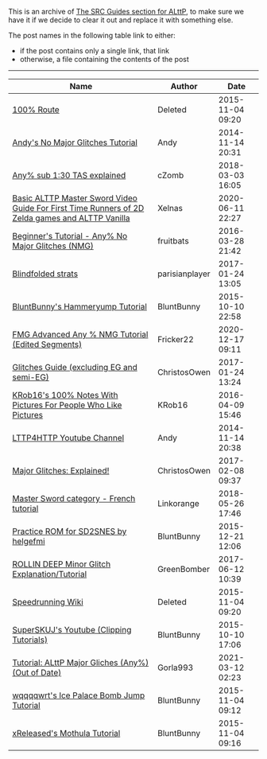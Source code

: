 This is an archive of [The SRC Guides section for ALttP](https://www.speedrun.com/alttp/guides), to make sure we have it if we decide to clear it out and replace it with something else.

The post names in the following table link to either:

* if the post contains only a single link, that link
* otherwise, a file containing the contents of the post

---

| Name | Author | Date |
| ---- | ------ | ---- |
| [100% Route](http://pastebin.com/G27ZkTmS) | Deleted | 2015-11-04 09:20 |
| [Andy's No Major Glitches Tutorial](andy_nmg.md) | Andy | 2014-11-14 20:31 |
| [Any% sub 1:30 TAS explained](https://www.youtube.com/watch?v=L2P2IoqvL3g&ab_channel=cZomb) | cZomb | 2018-03-03 16:05 |
| [Basic ALTTP Master Sword Video Guide For First Time Runners of 2D Zelda games and ALTTP Vanilla](xelnas_ms.md) | Xelnas | 2020-06-11 22:27 |
| [Beginner's Tutorial - Any% No Major Glitches (NMG)](fruitbats.md) | fruitbats | 2016-03-28 21:42 |
| [Blindfolded strats](https://docs.google.com/document/d/1TvO8Um2poRLaRYfyMbh-Sts1DyShnQjVMh7flR84KqM) | parisianplayer | 2017-01-24 13:05 |
| [BluntBunny's Hammeryump Tutorial](blunt_hj.md) | BluntBunny | 2015-10-10 22:58 |
| [FMG Advanced Any % NMG Tutorial (Edited Segments)](fmg.md) | Fricker22 | 2020-12-17 09:11 |
| [Glitches Guide (excluding EG and semi-EG)](christos_glitches.md) | ChristosOwen | 2017-01-24 13:24 |
| [KRob16's 100% Notes With Pictures For People Who Like Pictures](https://docs.google.com/document/d/1705Nv7Jpatca-WS6SztXGnnVuGj8s7EUS-_7KM_nsGE) | KRob16 | 2016-04-09 15:46 |
| [LTTP4HTTP Youtube Channel](lttp4http.md) | Andy | 2014-11-14 20:38 |
| [Major Glitches: Explained!](christos_mg.md) | ChristosOwen | 2017-02-08 09:37 |
| [Master Sword category - French tutorial](linko_ms.md) | Linkorange | 2018-05-26 17:46 |
| [Practice ROM for SD2SNES by helgefmi](http://milde.no/lttp/) | BluntBunny | 2015-12-21 12:06 | 
| [ROLLIN DEEP Minor Glitch Explanation/Tutorial](gb_minor_glitches.md) | GreenBomber |  2017-06-12 10:39 |
| [Speedrunning Wiki](http://www.alttp-wiki.net/) | Deleted | 2015-11-04 09:20 |
| [SuperSKUJ's Youtube (Clipping Tutorials)](blunt_superskuj.md) | BluntBunny | 2015-10-10 17:06 |
| [Tutorial: ALttP Major Gliches (Any%) (Out of Date)](gorla_mg.md) | Gorla993 | 2021-03-12 02:23 |
| [wqqqqwrt's Ice Palace Bomb Jump Tutorial](https://www.youtube.com/watch?v=N6mD9YM8m7Q&ab_channel=SpeedrunningDiversity)| BluntBunny | 2015-11-04 09:12 |
| [xReleased's Mothula Tutorial](https://www.youtube.com/watch?v=qmR3zO2VQCE&ab_channel=JoshSRL) | BluntBunny | 2015-11-04 09:16 |

